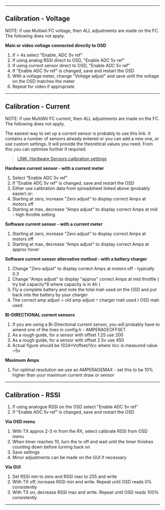 
---

## Calibration - Voltage ##

NOTE: if use Multiwii FC voltage, then ALL adjustments are made on the FC. The following does not apply.

**Main or video voltage connected directly to OSD**
  1. If > 4s select "Enable, ADC 5v ref"
  1. If using analog RSSI direct to OSD, "Enable ADC 5v ref"
  1. If using current sensor direct to OSD, "Enable ADC 5v ref"
  1. If "Enable ADC 5v ref" is changed, save and restart the OSD
  1. With a voltage meter, change "Voltage adjust" and save until the voltage on the OSD matches the meter
  1. Repeat for video if appropriate


---

## Calibration - Current ##

NOTE: if use MultiWii FC current, then ALL adjustments are made on the FC. The following does not apply.


The easiest way to set up a current sensor is probably to use this link. It contains a number of sensors already entered or you can add a new one, or use custom settings. It will provide the theoretical values you need. From this you can optimise further if required.

> [LINK: Hardware Sensors calibration settings](https://docs.google.com/spreadsheets/d/1-NRiG__0Ym1Sw__0UR1on3XKo4--my3V4uDAUEjcMrk/edit#gid=0)


**Hardware current sensor - with a current meter**
  1. Select "Enable ADC 5v ref"
  1. If "Enable ADC 5v ref" is changed, save and restart the OSD
  1. Either use calibration data from spreadsheet linked above (probably easier) or: 
  1. Starting at zero, increase "Zero adjust" to display correct Amps at motors off
  1. Starting at max, decrease "Amps adjust" to display correct Amps at mid - high throttle setting

**Software current sensor - with a current meter**
  1. Starting at zero, increase "Zero adjust" to display correct Amps at motors off
  1. Starting at max, decrease "Amps adjust" to display correct Amps at approx hover

**Software current sensor alternative method - with a battery charger**
  1. Change "Zero adjust" to display correct Amps at motors off - typically 0.3
  1. Change "Amps adjust" to display "approx" correct Amps at mid throttle ( try bat capacity\*8 where capacity is in Ah )
  1. Fly a complete battery and note the total mah used on the OSD and put back into the battery by your charger
  1. The correct amp adjust = old amp adjust `*` charger mah used / OSD mah used

**BI-DIRECTIONAL current sensors**
  1. If you are using a Bi-Directional current sensor, you will probably have to amend one of the lines in config.h - AMPERAGEOFFSET
  1. As  a rough guide, for a sensor with offset  1.25 use 200
  1. As  a rough guide, for a sensor with offset  2.5v use 450
  1. Actual figure should be 1024\*Voffset/Vcc where Vcc is measured value ~5v

**Maximum Amps**
  1. For optimal resolution we use an AMPERAGEMAX - set this to be 10% higher than your maximum current draw or sensor


---

## Calibration - RSSI ##

  1. If using analogue RSSI on the OSD select "Enable ADC 5v ref"
  1. If "Enable ADC 5v ref" is changed, save and restart the OSD

**Via OSD menu**
  1. With TX approx 2-3 m from the RX, select calibrate RSSI from OSD menu
  1. When timer reaches 10, turn the tx off and wait until the timer finishes counting down before turning back on
  1. Save settings
  1. Minor adjustments can be made on the GUI if necessary

**Via GUI**
  1. Set RSSI min to zero and RSSI max to 255 and write
  1. With TX off, increase RSSI min and write. Repeat until OSD reads 0% consistently
  1. With TX on, decrease RSSI max and write. Repeat until OSD reads 100% consistently



---
